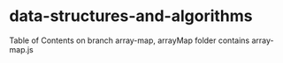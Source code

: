 # data-structures-and-algorithms
Table of Contents
on branch array-map, arrayMap folder contains array-map.js